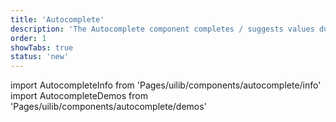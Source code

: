 ```yaml
---
title: 'Autocomplete'
description: 'The Autocomplete component completes / suggests values during typing.'
order: 1
showTabs: true
status: 'new'
---
```


import AutocompleteInfo from 'Pages/uilib/components/autocomplete/info'
import AutocompleteDemos from 'Pages/uilib/components/autocomplete/demos'

<AutocompleteInfo />
<AutocompleteDemos />
